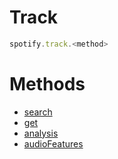 # Track
```js
spotify.track.<method>
```
# Methods
- [search](track/search)
- [get](track/get)
- [analysis](track/analysis)
- [audioFeatures](track/audioFeatures)